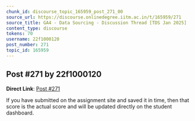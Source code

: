 ```yaml
---
chunk_id: discourse_topic_165959_post_271_00
source_url: https://discourse.onlinedegree.iitm.ac.in/t/165959/271
source_title: GA4 - Data Sourcing - Discussion Thread [TDS Jan 2025]
content_type: discourse
tokens: 70
username: 22f1000120
post_number: 271
topic_id: 165959
---
```


## Post #271 by 22f1000120

**Direct Link**: [Post #271](https://discourse.onlinedegree.iitm.ac.in/t/165959/271)

If you have submitted on the assignment site and saved it in time, then that score is the actual score and will be updated directly on the student dashboard.
